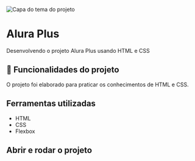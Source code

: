![Capa do tema do projeto](https://github.com/salomaocabral/alura-plus/blob/main/Front-end-Projeto%20Alura%20Plus.png)

# Alura Plus

Desenvolvendo o projeto Alura Plus usando HTML e CSS

## 🔨 Funcionalidades do projeto

O projeto foi elaborado para praticar os conhecimentos de HTML e CSS.

## Ferramentas utilizadas

- HTML
- CSS
- Flexbox

## Abrir e rodar o projeto


